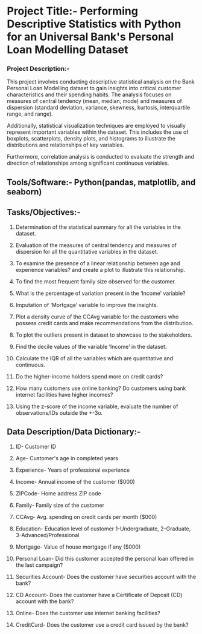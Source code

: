 # Project Title:- Performing Descriptive Statistics with Python for an Universal Bank's Personal Loan Modelling Dataset

### Project Description:- 

This project involves conducting descriptive statistical analysis on the Bank Personal Loan Modelling dataset to gain insights into critical customer characteristics and their spending habits. The analysis focuses on measures of central tendency (mean, median, mode) and measures of dispersion (standard deviation, variance, skewness, kurtosis, interquartile range, and range).

Additionally, statistical visualization techniques are employed to visually represent important variables within the dataset. This includes the use of boxplots, scatterplots, density plots, and histograms to illustrate the distributions and relationships of key variables.

Furthermore, correlation analysis is conducted to evaluate the strength and direction of relationships among significant continuous variables.

## Tools/Software:- Python(pandas, matplotlib, and seaborn)

## Tasks/Objectives:-

1. Determination of the statistical summary for all the variables in the dataset.

2. Evaluation of the measures of central tendency and measures of dispersion for all the quantitative variables in the dataset.

3. To examine the presence of a linear relationship between age and experience variables? and create a plot to illustrate this relationship.

4. To find the most frequent family size observed for the customer.

5. What is the percentage of variation present in the ‘Income’ variable?

6. Imputation of ‘Mortgage’ variable to improve the insights.

7. Plot a density curve of the CCAvg variable for the customers who possess credit cards and make recommendations from the distribution.

8. To plot the outliers present in dataset to showcase to the stakeholders.

9. Find the decile values of the variable ‘Income’ in the dataset.

10. Calculate the IQR of all the variables which are quantitative and continuous.

11. Do the higher-income holders spend more on credit cards?

12. How many customers use online banking? Do customers using bank internet facilities have higher incomes?

13. Using the z-score of the income variable, evaluate the number of observations/IDs outside the +-3σ.

## Data Description/Data Dictionary:-

1. ID- Customer ID

2. Age- Customer's age in completed years

3. Experience- Years of professional experience

4. Income- Annual income of the customer ($000)

5. ZIPCode- Home address ZIP code

6. Family- Family size of the customer

7. CCAvg- Avg. spending on credit cards per month ($000)

8. Education- Education level of customer 1-Undergraduate, 2-Graduate, 3-Advanced/Professional

9. Mortgage- Value of house mortgage if any ($000)

10. Personal Loan- Did this customer accepted the personal loan offered in the last campaign?

11. Securities Account- Does the customer have securities account with the bank?

12. CD Account- Does the customer have a Certificate of Deposit (CD) account with the bank?

13. Online- Does the customer use internet banking facilities?

14. CreditCard- Does the customer use a credit card issued by the bank?

